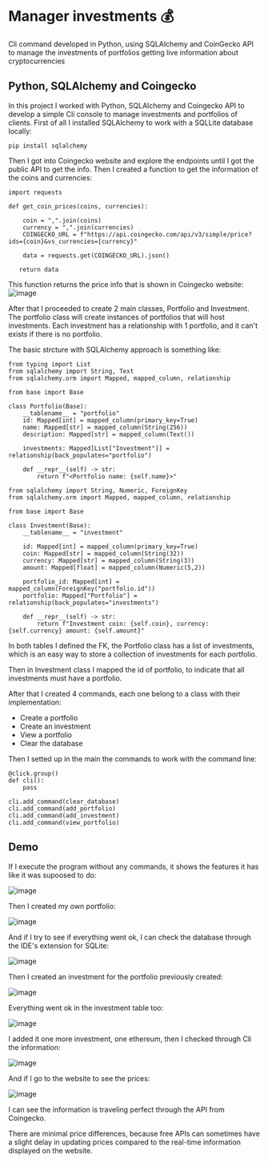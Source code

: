 # Manager investments :moneybag:
Cli command developed in Python, using SQLAlchemy and CoinGecko API to manage the investments of portfolios getting live information about cryptocurrencies

## __Python, SQLAlchemy and Coingecko__  

In this project I worked with Python, SQLAlchemy and Coingecko API to develop a simple Cli console to manage investments and portfolios of clients.
First of all I installed SQLAlchemy to work with a SQLLite database locally:

`pip install sqlalchemy`

Then I got into Coingecko website and explore the endpoints until I got the public API to get the info. 
Then I created a function to get the information of the coins and currencies:


```
import requests

def get_coin_prices(coins, currencies):

    coin = ",".join(coins)
    currency = ",".join(currencies)
    COINGECKO_URL = f"https://api.coingecko.com/api/v3/simple/price?ids={coin}&vs_currencies={currency}"

    data = requests.get(COINGECKO_URL).json()

   return data
```

This function returns the price info that is shown in Coingecko website:
![image](https://github.com/emilianoregazzoni/manager_investments/assets/20979227/e84d717b-510a-4891-9a20-b7cb900fb4a8)

After that I proceeded to create 2 main classes, Portfolio and Investment. The portfolio class will create instances of portfolios that will host investments. Each investment has a relationship with 1 portfolio, and it can't exists if there is no portfolio.

The basic strcture with SQLAlchemy approach is something like:

```
from typing import List
from sqlalchemy import String, Text
from sqlalchemy.orm import Mapped, mapped_column, relationship

from base import Base

class Portfolio(Base):
    __tablename__ = "portfolio"
    id: Mapped[int] = mapped_column(primary_key=True)
    name: Mapped[str] = mapped_column(String(256))
    description: Mapped[str] = mapped_column(Text())

    investments: Mapped[List["Investment"]] = relationship(back_populates="portfolio")

    def __repr__(self) -> str:
        return f"<Portfolio name: {self.name}>"
```

```
from sqlalchemy import String, Numeric, ForeignKey
from sqlalchemy.orm import Mapped, mapped_column, relationship

from base import Base

class Investment(Base):
    __tablename__ = "investment"

    id: Mapped[int] = mapped_column(primary_key=True)
    coin: Mapped[str] = mapped_column(String(32))
    currency: Mapped[str] = mapped_column(String(3))
    amount: Mapped[float] = mapped_column(Numeric(5,2))

    portfolio_id: Mapped[int] = mapped_column(ForeignKey("portfolio.id"))
    portfolio: Mapped["Portfolio"] = relationship(back_populates="investments")

    def __repr__(self) -> str:
        return f"Investment coin: {self.coin}, currency: {self.currency} amount: {self.amount}"
```

In both tables I defined the FK, the Portfolio class has a list of investments, which is an easy way to store a collection of investments for each portfolio.

Then in Investment class I mapped the id of portfolio, to indicate that all investments must have a portfolio.

After that I created 4 commands, each one belong to a class with their implementation:
 - Create a portfolio
 - Create an investment
 - View a portfolio
 - Clear the database

Then I setted up in the main the commands to work with the command line:

```
@click.group()
def cli():
    pass

cli.add_command(clear_database)
cli.add_command(add_portfolio)
cli.add_command(add_investment)
cli.add_command(view_portfolio)
```
## Demo

If I execute the program without any commands, it shows the features it has like it was supoosed to do:

![image](https://github.com/emilianoregazzoni/manager_investments/assets/20979227/7761fe48-10b7-4183-a712-aba9cd485089)

Then I created my own portfolio:

![image](https://github.com/emilianoregazzoni/manager_investments/assets/20979227/29ce0cc2-b1f5-41fd-bc43-7c9346527baa)

And if I try to see if everything went ok, I can check the database through the IDE's extension for SQLite:

![image](https://github.com/emilianoregazzoni/manager_investments/assets/20979227/56394572-3198-4ea9-a186-4610fb5849ed)

Then I created an investment for the portfolio previously created:

![image](https://github.com/emilianoregazzoni/manager_investments/assets/20979227/cf5b6e00-650e-4b5b-a8bc-9ba2d1165275)

Everything went ok in the investment table too:

![image](https://github.com/emilianoregazzoni/manager_investments/assets/20979227/75d617b8-a39e-41ae-a1c5-3aaaf646872d)


I added it one more investment, one ethereum, then I checked through Cli the information:

![image](https://github.com/emilianoregazzoni/manager_investments/assets/20979227/c8347bd5-a7f0-44bc-9406-2388cf2f094a)

And if I go to the website to see the prices:

![image](https://github.com/emilianoregazzoni/manager_investments/assets/20979227/38f80d1b-4127-4e0b-bde0-c635c44b93ca)

I can see the information is traveling perfect through the API from Coingecko.

There are minimal price differences, because free APIs can sometimes have a slight delay in updating prices compared to the real-time information displayed on the website.



